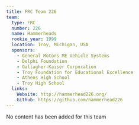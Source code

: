 ```yaml
---
title: FRC Team 226
team:
  type: FRC
  number: 226
  name: Hammerheads
  rookie_year: 1999
  location: Troy, Michigan, USA
  sponsors:
    - General Motors ME Vehicle Systems
    - Delphi Foundation
    - Gallagher-Kaiser Corporation
    - Troy Foundation for Educational Excellence
    - Athens High School
    - Troy High School
  links:
    Website: http://hammerhead226.org/
    Github: https://github.com/hammerhead226
---
```

No content has been added for this team